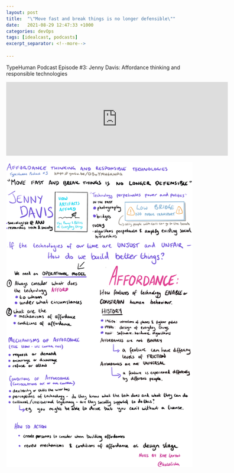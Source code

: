 ```yaml
---
layout: post
title:  "\"Move fast and break things is no longer defensible\""
date:   2021-08-29 12:47:33 +1000
categories: devOps
tags: [idealcast, podcasts]
excerpt_separator: <!--more-->

---
```

TypeHuman Podcast Episode #3: Jenny Davis: Affordance thinking and responsible technologies

<iframe width="600" height="200" src="https://www.youtube.com/embed/QBwYMH6KNPQ" title="YouTube video player" frameborder="0" allow="accelerometer; autoplay; clipboard-write; encrypted-media; gyroscope; picture-in-picture" allowfullscreen></iframe>

<!--more-->

![My helpful screenshot][notes]

[notes]: /assets/img/affordance_thinking.png

